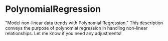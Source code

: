 # PolynomialRegression
"Model non-linear data trends with Polynomial Regression."  This description conveys the purpose of polynomial regression in handling non-linear relationships. Let me know if you need any adjustments!
